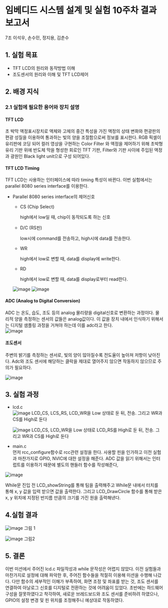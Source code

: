 # 임베디드 시스템 설계 및 실험 10주차 결과 보고서
7조 이석우, 손수민, 정지용, 김춘수


## 1. 실험 목표
- TFT LCD의 원리와 동작방법 이해   
- 조도센서의 원리와 이해 및 TFT LCD제어   


## 2. 배경 지식

### 2.1 실험에 필요한 용어와 장치 설명
#### TFT LCD
초 박막 액정표시장치로 액체와 고체의 중간 특성을 가진 액정의 상태 변화와 편광판의 편광 성질을 이용하여 통과하는 빛의 양을 조절함으로써 정보를 표시한다. RGB 픽셀이 유리판에 코딩 되어 컬러 영상을 구현하는 Color Filter 와 액정을 제어하기 위해 초박형 유리 기판 위에 반도체 막을 형성한 회로인 TFT 기판, Filter와 기판 사이에 주입된 액정과 광원인 Black light unit으로 구성 되어있다.  

#### TFT LCD Timing 
TFT LCD는 사용하는 인터페이스에 따라 timing 특성이 바뀐다. 이번 실험에서는 parallel 8080 series interface를 이용한다.

- Parallel 8080 series interface의 제어신호

  - CS (Chip Select)

    high에서 low일 때, chip이 동작되도록 하는 신호

  - D/C (RS핀)

    low시에 command를 전송하고, high시에 data를 전송한다.

  - WR

    high에서 low로 변할 때, data를 display에 write한다. 

  - RD

    high에서 low로 변할 때, data를 display로부터 read한다. 

    

  ![image](https://user-images.githubusercontent.com/71700530/140936492-ba8b9b7a-ace9-4a05-b1c9-4ef79d0227f4.png)
  ![image](https://user-images.githubusercontent.com/71700530/140936512-c1b4b481-db97-474c-9b7d-2883c829671e.png)

#### ADC (Analog to Digital Conversion)
ADC 는 온도, 습도, 조도 등의 analog 물리량을 digital신호로 변환하는 과정이다. 물리적 양을 측정하는 센서의 값들은 analog값이다. 이 값을 장치 내에서 인식하기 위해서는 디지털 샘플링 과정을 거쳐야 하는데 이를 adc라고 한다.   
![image](https://user-images.githubusercontent.com/71700530/140936612-58c2c569-bb8a-4c1b-924a-6d9367259cdb.png)

#### 조도센서
주변의 밝기를 측정하는 센서로, 빛의 양이 많아질수록 전도율이 높아져 저항이 낮아진다. Adc와 조도 센서에 해당하는 클락을 제대로 열어주지 않으면 작동하지 않으므로 주의가 필요하다. 

![image](https://user-images.githubusercontent.com/71700530/140936711-b23efb07-5fb0-4a43-ad56-632190417090.png)

## 3. 실험 과정
- lcd.c   
  ![image](https://user-images.githubusercontent.com/71700530/140936796-7d47e4af-72c6-4bd4-b635-df2a92822158.png)
  LCD_CS, LCS_RS, LCD_WR을 Low 상태로 둔 뒤, 전송. 그리고 WR과 CS를 High로 둔다    

  

  ![image](https://user-images.githubusercontent.com/71700530/140936868-395e8ef3-2b23-4b7b-aa2b-6a41a1166591.png)
  LCD_CS, LCD_WR을 Low 상태로 LCD_RS를 High로 둔 뒤, 전송. 그리고 WR과 CS를 High로 둔다 

- main.c   
  먼저 rcc_configure함수로 rcc관련 설정을 한다. 사용할 핀을 인가하고 이전 실험과 마찬가지로 GPIO, NVIC에 대한 설정을 해준다. ADC 값을 읽기 위해서는 인터럽트를 이용하기 때문에 별도의 핸들러 함수를 작성해준다,

![image](https://user-images.githubusercontent.com/71700530/140936919-b8c0878e-622d-4663-8025-832ad9c61a5f.png)

While문 진입 전 LCD_showString를 통해 팀을 출력해주고
While문 내에서 터치를 통해 x, y 값을 입력 받으면 값을 출력한다. 그리고 LCD_DrawCircle 함수를 통해 받은 x, y 위치에 지정된 반지름 만큼의 크기를 가진 원을 출력해낸다.  

## 4.실험 결과
![image](https://user-images.githubusercontent.com/71700530/140937065-78c3da2d-2ce4-4709-8efe-f3ec8ddae82b.png)
그림 1

![image](https://user-images.githubusercontent.com/71700530/140937219-6dffd0b8-940e-424c-95e5-f28892c561c9.png)
그림2

## 5. 결론
이번 미션에서 주어진 lcd.c 파일작성과 while 문작성은 어렵지 않았다. 이전 실험들과 마찬가지로 설정에 대해 파악한 후, 주어진 함수들을 적절히 이용해 미션을 수행해 나갔다. 다만 함수의 세부적인 이해가 부족하여, 화면 조정 및 좌표를 받는 것, 조도 센서를 연결하여 아날로그 신호를 디지털로 전환하는 것에 어려움이 있었다. 초반에는 하드웨어 구성을 잘못하였다고 착각하여, 새로운 브레드보드와 조도 센서를 준비하려 하였으나, GPIO의 설정 변경 및 핀 위치를 조정해주니 예상대로 작동하였다.




